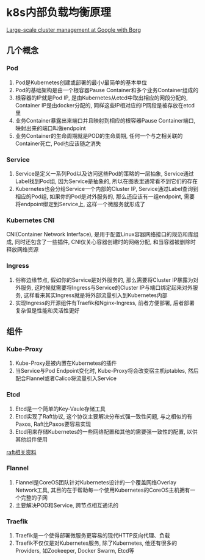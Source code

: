# k8s内部负载均衡原理

[Large-scale cluster management at Google with Borg](https://storage.googleapis.com/pub-tools-public-publication-data/pdf/43438.pdf)

## 几个概念

### Pod

1. Pod是Kubernetes创建或部署的最小/最简单的基本单位
2. Pod的基础架构是由一个根容器Pause Container和多个业务Container组成的
3. 根容器的IP就是Pod IP, 是由Kubernetes从etcd中取出相应的网段分配的, Container IP是由docker分配的, 同样这些IP相对应的IP网段是被存放在etcd里
4. 业务Container暴露出来端口并且映射到相应的根容器Pause Container端口, 映射出来的端口叫做endpoint
5. 业务Container的生命周期就是POD的生命周期, 任何一个与之相关联的Container死亡, Pod也应该随之消失

### Service

1. Service是定义一系列Pod以及访问这些Pod的策略的一层抽象, Service通过Label找到Pod组, 因为Service是抽象的, 所以在图表里通常看不到它们的存在
2. Kubernetes也会分给Service一个内部的Cluster IP, Service通过Label查询到相应的Pod组, 如果你的Pod是对外服务的, 那么还应该有一组endpoint, 需要将endpoint绑定到Service上, 这样一个微服务就形成了

### Kubernetes CNI

CNI(Container Network Interface), 是用于配置Linux容器网络接口的规范和库组成, 同时还包含了一些插件, CNI仅关心容器创建时的网络分配, 和当容器被删除时释放网络资源

### Ingress

1. 俗称边缘节点, 假如你的Service是对外服务的, 那么需要将Cluster IP暴露为对外服务, 这时候就需要将Ingress与Service的Cluster IP与端口绑定起来对外服务, 这样看来其实Ingress就是将外部流量引入到Kubernetes内部
2. 实现Ingress的开源组件有Traefik和Nginx-Ingress, 前者方便部署, 后者部署复杂但是性能和灵活性更好

## 组件

### Kube-Proxy

1. Kube-Proxy是被内置在Kubernetes的插件
2. 当Service与Pod Endpoint变化时, Kube-Proxy将会改变宿主机iptables, 然后配合Flannel或者Calico将流量引入Service

### Etcd

1. Etcd是一个简单的Key-Vaule存储工具
2. Etcd实现了Raft协议, 这个协议主要解决分布式强一致性问题, 与之相似的有Paxos, Raft比Paxos要容易实现
3. Etcd用来存储Kubernetes的一些网络配置和其他的需要强一致性的配置, 以供其他组件使用

[raft相关资料](https://github.com/motecshine/simple-raft)

### Flannel

1. Flannel是CoreOS团队针对Kubernetes设计的一个覆盖网络Overlay Network工具, 其目的在于帮助每一个使用Kubernetes的CoreOS主机拥有一个完整的子网
2. 主要解决POD和Service, 跨节点相互通讯的

### Traefik

1. Traefik是一个使得部署微服务更容易的现代HTTP反向代理、负载
2. Traefik不仅仅是对Kubernetes服务, 除了Kubernetes, 他还有很多的Providers, 如Zookeeper, Docker Swarm, Etcd等
